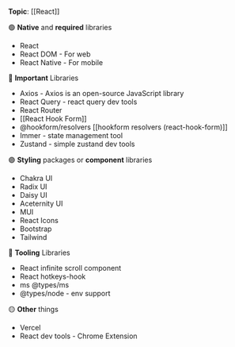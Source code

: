 **Topic**: [[React]] 

🟢 **Native** and **required** libraries
- React   
- React DOM    - For web
- React Native  - For mobile

🔴 **Important** Libraries 
- Axios - Axios is an open-source JavaScript library
- React Query - react query dev tools
- React Router
- [[React Hook Form]]  
- @hookform/resolvers [[hookform resolvers (react-hook-form)]]
- Immer  - state management tool 
- Zustand - simple zustand dev tools

🟣 **Styling** packages or **component** libraries
- Chakra UI
- Radix UI
- Daisy UI
- Aceternity UI
- MUI
- React Icons
- Bootstrap
- Tailwind

🔵 **Tooling** Libraries
- React infinite scroll component
- React hotkeys-hook
- ms @types/ms
- @types/node  - env support

🟡 **Other** things
- Vercel
- React dev tools - Chrome Extension
